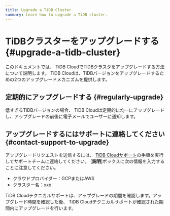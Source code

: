 ```yaml
---
title: Upgrade a TiDB Cluster
summary: Learn how to upgrade a TiDB cluster.
---
```


# TiDBクラスターをアップグレードする {#upgrade-a-tidb-cluster}

このドキュメントでは、 TiDB CloudでTiDBクラスタをアップグレードする方法について説明します。 TiDB Cloudは、TiDBバージョンをアップグレードするための2つのアップグレードメカニズムを提供します。

## 定期的にアップグレードする {#regularly-upgrade}

低すぎるTiDBバージョンの場合、 TiDB Cloudは定期的に均一にアップグレードし、アップグレードの前後に電子メールでユーザーに通知します。

## アップグレードするにはサポートに連絡してください {#contact-support-to-upgrade}

アップグレードリクエストを送信するには、 [TiDB Cloudサポート](/tidb-cloud/tidb-cloud-support.md)の手順を実行してサポートチームに連絡してください。 [**説明**]ボックスに次の情報を入力することに注意してください。

-   クラウドプロバイダー：GCPまたはAWS
-   クラスター名：xxx

TiDB Cloudテクニカルサポートは、アップグレードの期間を確認します。アップグレード時間を確認した後、 TiDB Cloudテクニカルサポートが確認された期間内にアップグレードを行います。
